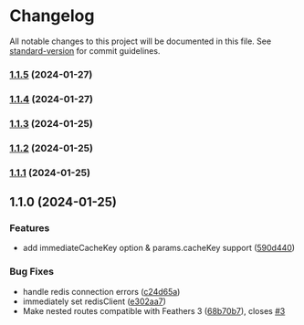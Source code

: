 # Changelog

All notable changes to this project will be documented in this file. See [standard-version](https://github.com/conventional-changelog/standard-version) for commit guidelines.

### [1.1.5](https://github.com/jjchee/feathers-redis-cache-no-group/compare/v1.1.4...v1.1.5) (2024-01-27)

### [1.1.4](https://github.com/jjchee/feathers-redis-cache-no-group/compare/v1.1.3...v1.1.4) (2024-01-27)

### [1.1.3](https://github.com/jjchee/feathers-redis-cache-no-group/compare/v1.1.2...v1.1.3) (2024-01-25)

### [1.1.2](https://github.com/jjchee/feathers-redis-cache-no-group/compare/v1.1.1...v1.1.2) (2024-01-25)

### [1.1.1](https://github.com/jjchee/feathers-redis-cache-no-group/compare/v1.1.0...v1.1.1) (2024-01-25)

## 1.1.0 (2024-01-25)


### Features

* add immediateCacheKey option & params.cacheKey support ([590d440](https://github.com/jjchee/feathers-redis-cache-no-group/commit/590d440f8577737a6e8edadb019c3a99fbbb74c5))


### Bug Fixes

* handle redis connection errors ([c24d65a](https://github.com/jjchee/feathers-redis-cache-no-group/commit/c24d65a625ee15be1eabcd56115ad7ad08dfacd2))
* immediately set redisClient ([e302aa7](https://github.com/jjchee/feathers-redis-cache-no-group/commit/e302aa74bd5ae0080ac96196c82630590cebed62))
* Make nested routes compatible with Feathers 3 ([68b70b7](https://github.com/jjchee/feathers-redis-cache-no-group/commit/68b70b7d2df76332bcd05314ef6bfd43d2f8a15e)), closes [#3](https://github.com/jjchee/feathers-redis-cache-no-group/issues/3)
